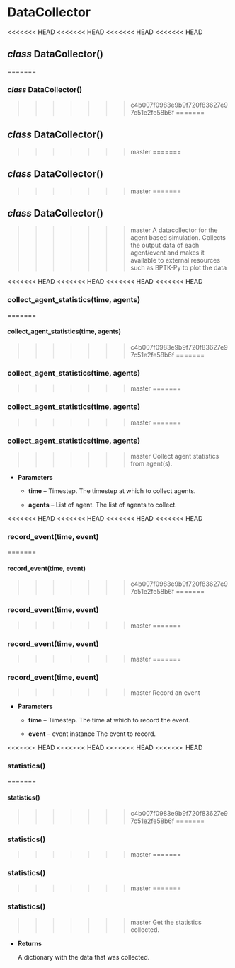 # DataCollector


<<<<<<< HEAD
<<<<<<< HEAD
<<<<<<< HEAD
<<<<<<< HEAD
## _class_ DataCollector()
=======
### _class_ DataCollector()
>>>>>>> c4b007f0983e9b9f720f83627e97c51e2fe58b6f
=======
## _class_ DataCollector()
>>>>>>> master
=======
## _class_ DataCollector()
>>>>>>> master
=======
## _class_ DataCollector()
>>>>>>> master
A datacollector for the agent based simulation.
Collects the output data of each agent/event and makes it available to external resources such as BPTK-Py to plot the data


<<<<<<< HEAD
<<<<<<< HEAD
<<<<<<< HEAD
<<<<<<< HEAD
### collect_agent_statistics(time, agents)
=======
#### collect_agent_statistics(time, agents)
>>>>>>> c4b007f0983e9b9f720f83627e97c51e2fe58b6f
=======
### collect_agent_statistics(time, agents)
>>>>>>> master
=======
### collect_agent_statistics(time, agents)
>>>>>>> master
=======
### collect_agent_statistics(time, agents)
>>>>>>> master
Collect agent statistics from agent(s).


* **Parameters**

    
    * **time** – Timestep.
    The timestep at which to collect agents.


    * **agents** – List of agent.
    The list of agents to collect.



<<<<<<< HEAD
<<<<<<< HEAD
<<<<<<< HEAD
<<<<<<< HEAD
### record_event(time, event)
=======
#### record_event(time, event)
>>>>>>> c4b007f0983e9b9f720f83627e97c51e2fe58b6f
=======
### record_event(time, event)
>>>>>>> master
=======
### record_event(time, event)
>>>>>>> master
=======
### record_event(time, event)
>>>>>>> master
Record an event


* **Parameters**

    
    * **time** – Timestep.
    The time at which to record the event.


    * **event** – event instance
    The event to record.



<<<<<<< HEAD
<<<<<<< HEAD
<<<<<<< HEAD
<<<<<<< HEAD
### statistics()
=======
#### statistics()
>>>>>>> c4b007f0983e9b9f720f83627e97c51e2fe58b6f
=======
### statistics()
>>>>>>> master
=======
### statistics()
>>>>>>> master
=======
### statistics()
>>>>>>> master
Get the statistics collected.


* **Returns**

    A dictionary with the data that was collected.
